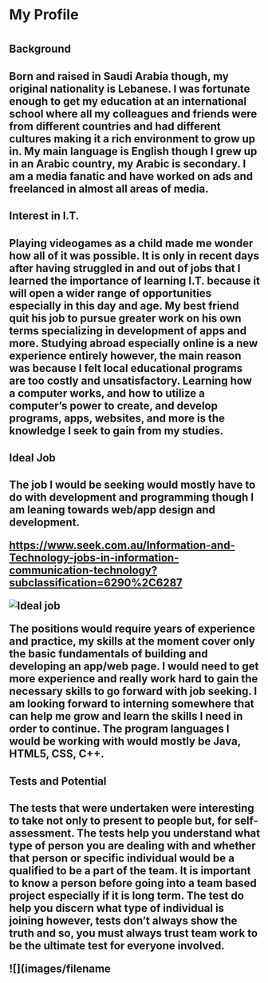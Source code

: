 <h1>My Profile<h1>  


<h2> Background <h2>
Born and raised in Saudi Arabia though, my original nationality is Lebanese. I was fortunate enough to get my education at an international school where all my colleagues and friends were from different countries and had different cultures making it a rich environment to grow up in. My main language is English though I grew up in an Arabic country, my Arabic is secondary. I am a media fanatic and have worked on ads and freelanced in almost all areas of media.
  
<h2> Interest in I.T.<h2>
Playing videogames as a child made me wonder how all of it was possible. It is only in recent days after having struggled in and out of jobs that I learned the importance of learning I.T. because it will open a wider range of opportunities especially in this day and age. My best friend quit his job to pursue greater work on his own terms specializing in development of apps and more. Studying abroad especially online is a new experience entirely however, the main reason was because I felt local educational programs are too costly and unsatisfactory. Learning how a computer works, and how to utilize a computer’s power to create, and develop programs, apps, websites, and more is the knowledge I seek to gain from my studies.
  
 
 <h2>Ideal Job<h2>
The job I would be seeking would mostly have to do with development and programming though I am leaning towards web/app design and development. 
  
https://www.seek.com.au/Information-and-Technology-jobs-in-information-communication-technology?subclassification=6290%2C6287

![Ideal job](https://user-images.githubusercontent.com/51149076/58826780-1fc1b080-864a-11e9-97b1-465c3d4f9b85.jpg)

The positions would require years of experience and practice, my skills at the moment cover only the basic fundamentals of building and developing an app/web page. I would need to get more experience and really work hard to gain the necessary skills to go forward with job seeking. I am looking forward to interning somewhere that can help me grow and learn the skills I need in order to continue. The program languages I would be working with would mostly be Java, HTML5, CSS, C++.

<h2>Tests and Potential<h2>
The tests that were undertaken were interesting to take not only to present to people but, for self-assessment. The tests help you understand what type of person you are dealing with and whether that person or specific individual would be a qualified to be a part of the team. It is important to know a person before going into a team based project especially if it is long term. The test do help you discern what type of individual is joining however, tests don’t always show the truth and so, you must always trust team work to be the ultimate test for everyone involved.
  
![](images/filename
  






  

     



  


  

